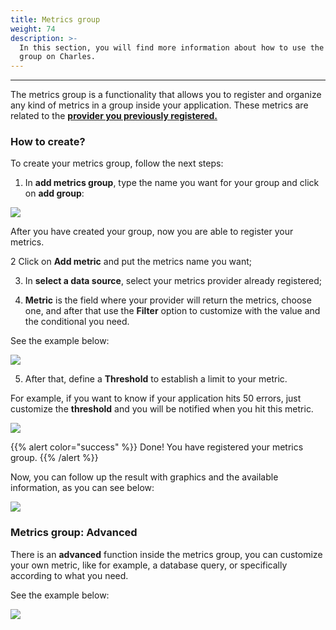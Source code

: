 ```yaml
---
title: Metrics group
weight: 74
description: >-
  In this section, you will find more information about how to use the metrics
  group on Charles.
---
```


---

The metrics group is a functionality that allows you to register and organize any kind of metrics in a group inside your application. These metrics are related to the [**provider you previously registered.** ](/reference/circles/)

### **How to create?**

To create your metrics group, follow the next steps: 

1. In **add metrics group**, type the name you want for your group and click on **add group**: 

![](/shared/criacaogroup%20%281%29.gif)

After you have created your group, now you are able to register your metrics.

   2 Click on **Add metric**  and put the metrics name you want; 

  3. In **select a data source**, select your metrics provider already registered;

 4. **Metric** is the field where your provider will return the metrics, choose one, and after that use the **Filter** option to customize with the value and the conditional you need. 

See the example below: 

![](/shared/metric+filter%20%281%29.gif)

5.  After that, define a **Threshold** to establish a limit to your metric. 

For example, if you want to know if your application hits 50 errors, just customize the **threshold** and you will be notified when you hit this metric. 

![](/shared/threshold%20%281%29.gif)

{{% alert color="success" %}}
Done! You have registered your metrics group.
{{% /alert %}}

Now, you can follow up the result with graphics and the available information, as you can see below: 

![](/shared/graficos%20%281%29.gif)

### **Metrics group: Advanced**

There is an **advanced** function inside the metrics group, you can customize your own metric, like for example, a database query, or specifically according to what you need.

See the example below: 

![](/shared/advanced%20%281%29.png)
